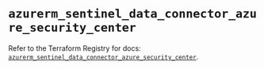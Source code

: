 # `azurerm_sentinel_data_connector_azure_security_center`

Refer to the Terraform Registry for docs: [`azurerm_sentinel_data_connector_azure_security_center`](https://registry.terraform.io/providers/hashicorp/azurerm/2.99.0/docs/resources/sentinel_data_connector_azure_security_center).
